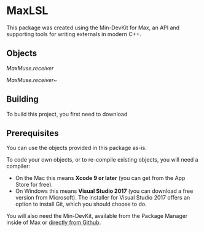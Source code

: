 # MaxLSL
This package was created using the Min-DevKit for Max, an API and supporting tools for writing externals in modern C++.


## Objects
*MaxMuse.receiver*

*MaxMuse.receiver~*

## Building
To build this project, you first need to download

## Prerequisites

You can use the objects provided in this package as-is.

To code your own objects, or to re-compile existing objects, you will need a compiler:

* On the Mac this means **Xcode 9 or later** (you can get from the App Store for free).
* On Windows this means **Visual Studio 2017** (you can download a free version from Microsoft). The installer for Visual Studio 2017 offers an option to install Git, which you should choose to do.

You will also need the Min-DevKit, available from the Package Manager inside of Max or [directly from Github](https://github.com/Cycling74/min-devkit).




